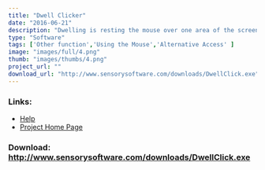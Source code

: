 ```yaml
---
title: "Dwell Clicker"
date: "2016-06-21"
description: "Dwelling is resting the mouse over one area of the screen for a specified time. The dwell click software allows you to perform left-click, right-click and double clicks, and even drag things around the screen."
type: "Software"
tags: ['Other function','Using the Mouse','Alternative Access' ]
image: "images/full/4.png"
thumb: "images/thumbs/4.png"
project_url: ""
download_url: "http://www.sensorysoftware.com/downloads/DwellClick.exe"
---
```



### Links:
- <a href="http://www.oatsoft.org/Software/dwell-click/help">Help</a>
- <a href="http://www.sensorysoftware.com/dwellclicker.html">Project Home Page</a>

### Download: http://www.sensorysoftware.com/downloads/DwellClick.exe 